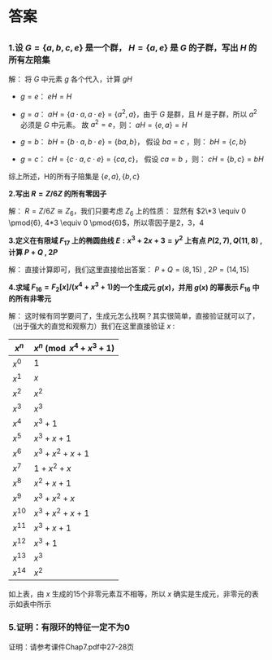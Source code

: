 # 答案

##

### 1.设 $G=\{a,b,c,e\}$ 是一个群， $H=\{a,e\}$ 是 $G$ 的子群，写出 $H$ 的所有左陪集  

解：
  将 $G$ 中元素 $g$ 各个代入，计算 $gH$  

- $g = e$：
    $eH = H$
  
- $g = a$：
    $aH = \{ a \cdot a, a \cdot e \} = \{ a^2, a \}$，由于 $G$ 是群，且 $H$ 是子群，所以 $a^2$ 必须是 $G$ 中元素。
    故 $a^2 = e$，则： $aH = \{ e, a \} = H$
  
- $g = b$：
    $bH = \{ b \cdot a, b \cdot e \} = \{ ba, b \}$，
    假设 $ba = c$ ，则：
    $bH = \{ c, b \}$
  
- $g = c$：
    $cH = \{ c \cdot a, c \cdot e \} = \{ ca, c \}$，
    假设 $ca = b$ ，则：
    $cH = \{ b, c \} = bH$  

综上所述，H的所有子陪集是 $\{ e, a \}, \{ b, c \}$  

**2.写出 $R=Z/6Z$ 的所有零因子**

解：
  $R=Z/6Z \cong Z_6$，我们只要考虑 $Z_6$ 上的性质：
  显然有 $2\*3 \equiv 0 \pmod{6}, 4*3 \equiv 0 \pmod{6}$，所以零因子是2，3，4  

**3.定义在有限域 $F_{17}$ 上的椭圆曲线 $E: x^3 + 2x + 3 = y^2$ 上有点 $P(2, 7), Q(11, 8)$ , 计算 $P+Q$ , $2P$**

解：
  直接计算即可，我们这里直接给出答案： $P+Q = (8, 15)$ , $2P = (14, 15)$  

**4.求域 $F_{16}=F_2[x]/(x^4+x^3+1)$的一个生成元 $g(x)$，并用 $g(x)$ 的幂表示 $F_{16}$ 中的所有非零元**

解：
  这时候有同学要问了，生成元怎么找啊？其实很简单，直接验证就可以了，（出于强大的直觉和观察力）我们在这里直接验证 $x$ :

  | $x^n$ |  $x^n\pmod{x^4+x^3+1}$ |
  |------|----------|
  | $x^0$ | $1$ |
  | $x^1$  | $x$ |
  | $x^2$  | $x^2$ |
  | $x^3$  | $x^3$ |
  | $x^4$  | $x^3 + 1$ |
  | $x^5$  | $x^3 + x + 1$ |
  | $x^6$  | $x^3 + x^2 + x + 1$ |
  | $x^7$  | $1 + x^2 + x$ |
  | $x^8$  | $x^2 + x + 1$ |
  | $x^9$  | $x^3 + x^2 + x$ |
  | $x^{10}$ | $x^3 + x^2 + x + 1$ |
  | $x^{11}$ | $x^3 + x + 1$ |
  | $x^{12}$ | $x^3 + 1$ |
  | $x^{13}$ | $x^3$ |
  | $x^{14}$ | $x^2$ |

如上表，由 $x$ 生成的15个非零元素互不相等，所以 $x$ 确实是生成元，非零元的表示如表中所示  

### 5.证明：有限环的特征一定不为0

证明：请参考课件Chap7.pdf中27-28页
